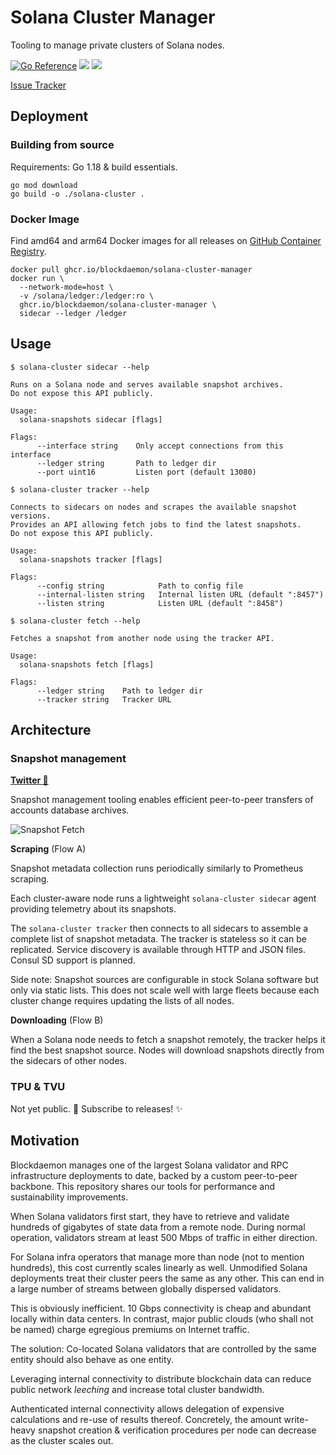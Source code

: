 # Solana Cluster Manager

Tooling to manage private clusters of Solana nodes.

<a href="https://pkg.go.dev/go.blockdaemon.com/solana/cluster-manager"><img src="https://pkg.go.dev/badge/go.blockdaemon.com/solana/cluster-manager.svg" alt="Go Reference"></a>
<img src="https://github.com/Blockdaemon/solana-cluster/actions/workflows/build.yml/badge.svg?branch=main">
<img src="https://github.com/Blockdaemon/solana-cluster/actions/workflows/test.yml/badge.svg?branch=main">

[Issue Tracker](https://github.com/orgs/Blockdaemon/projects/1/views/1)


## Deployment

### Building from source

Requirements: Go 1.18 & build essentials.

```shell
go mod download
go build -o ./solana-cluster .
```

### Docker Image

Find amd64 and arm64 Docker images for all releases on [GitHub Container Registry](https://github.com/Blockdaemon/solana-cluster/pkgs/container/solana-cluster-manager).

```shell
docker pull ghcr.io/blockdaemon/solana-cluster-manager
docker run \
  --network-mode=host \
  -v /solana/ledger:/ledger:ro \
  ghcr.io/blockdaemon/solana-cluster-manager \
  sidecar --ledger /ledger
```

## Usage

```
$ solana-cluster sidecar --help

Runs on a Solana node and serves available snapshot archives.
Do not expose this API publicly.

Usage:
  solana-snapshots sidecar [flags]

Flags:
      --interface string    Only accept connections from this interface
      --ledger string       Path to ledger dir
      --port uint16         Listen port (default 13080)

$ solana-cluster tracker --help

Connects to sidecars on nodes and scrapes the available snapshot versions.
Provides an API allowing fetch jobs to find the latest snapshots.
Do not expose this API publicly.

Usage:
  solana-snapshots tracker [flags]

Flags:
      --config string            Path to config file
      --internal-listen string   Internal listen URL (default ":8457")
      --listen string            Listen URL (default ":8458")

$ solana-cluster fetch --help

Fetches a snapshot from another node using the tracker API.

Usage:
  solana-snapshots fetch [flags]

Flags:
      --ledger string    Path to ledger dir
      --tracker string   Tracker URL
```

## Architecture

### Snapshot management

**[Twitter 🧵](https://twitter.com/terorie_dev)**

Snapshot management tooling enables efficient peer-to-peer transfers of accounts database archives.

![Snapshot Fetch](./docs/snapshots.png)

**Scraping** (Flow A)

Snapshot metadata collection runs periodically similarly to Prometheus scraping.

Each cluster-aware node runs a lightweight `solana-cluster sidecar` agent providing telemetry about its snapshots.

The `solana-cluster tracker` then connects to all sidecars to assemble a complete list of snapshot metadata.
The tracker is stateless so it can be replicated.
Service discovery is available through HTTP and JSON files. Consul SD support is planned.

Side note: Snapshot sources are configurable in stock Solana software but only via static lists.
This does not scale well with large fleets because each cluster change requires updating the lists of all nodes.

**Downloading** (Flow B)

When a Solana node needs to fetch a snapshot remotely, the tracker helps it find the best snapshot source.
Nodes will download snapshots directly from the sidecars of other nodes.

### TPU & TVU

Not yet public. 🚜 Subscribe to releases! ✨

## Motivation

Blockdaemon manages one of the largest Solana validator and RPC infrastructure deployments to date, backed by a custom peer-to-peer backbone.
This repository shares our tools for performance and sustainability improvements.

When Solana validators first start, they have to retrieve and validate hundreds of gigabytes of state data from a remote node.
During normal operation, validators stream at least 500 Mbps of traffic in either direction.

For Solana infra operators that manage more than node (not to mention hundreds), this cost currently scales linearly as well.
Unmodified Solana deployments treat their cluster peers the same as any other.
This can end in a large number of streams between globally dispersed validators.

This is obviously inefficient. 10 Gbps connectivity is cheap and abundant locally within data centers.
In contrast, major public clouds (who shall not be named) charge egregious premiums on Internet traffic.

The solution: Co-located Solana validators that are controlled by the same entity should also behave as one entity.

Leveraging internal connectivity to distribute blockchain data can
reduce public network _leeching_ and increase total cluster bandwidth.

Authenticated internal connectivity allows delegation of expensive calculations and re-use of results thereof.
Concretely, the amount write-heavy snapshot creation & verification procedures per node can decrease as the cluster scales out.
